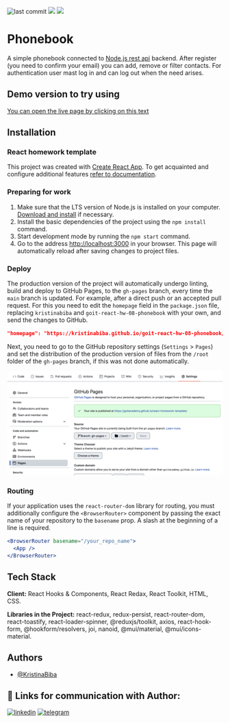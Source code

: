 ![last commit](https://img.shields.io/github/last-commit/KristinaBiba/goit-react-hw-08-phonebook?style=plastic) ![](https://img.shields.io/badge/contributors-KristinaBiba-yellow.svg?style=plastic) ![](https://img.shields.io/github/commit-activity/t/KristinaBiba/goit-react-hw-08-phonebook?style=plastic)

# Phonebook

A simple phonebook connected to [Node.js rest api](https://github.com/KristinaBiba/nodejs-rest-api) backend. After register (you need to confirm your email) you can add, remove or filter contacts. For authentication user mast log in and can log out when the need arises.

## Demo version to try using

[You can open the live page by clicking on this text](https://kristinabiba.github.io/goit-react-hw-08-phonebook/)


## Installation

### React homework template

This project was created with
[Create React App](https://github.com/facebook/create-react-app). To get acquainted and configure additional features
[refer to documentation](https://facebook.github.io/create-react-app/docs/getting-started).

### Preparing for work

1. Make sure that the LTS version of Node.js is installed on your computer.
   [Download and install](https://nodejs.org/en/) if necessary.
2. Install the basic dependencies of the project using the `npm install` command. 
3. Start development mode by running the `npm start` command.
4. Go to the address [http://localhost:3000](http://localhost:3000) in your browser.
   This page will automatically reload after saving changes to
   project files.
  

### Deploy

The production version of the project will automatically undergo linting, build and deploy to GitHub Pages, to the `gh-pages` branch, every time the `main` branch is updated. For example, after a direct push or an accepted pull request. For this you need to edit the `homepage` field in the `package.json` file, replacing `kristinabiba` and `goit-react-hw-08-phonebook` with your own, and send the changes to GitHub.

```json
"homepage": "https://kristinabiba.github.io/goit-react-hw-08-phonebook/"
```

Next, you need to go to the GitHub repository settings (`Settings` > `Pages`) and set the distribution of the production version of files from the `/root` folder of the `gh-pages` branch, if this was not done automatically.

![GitHub Pages settings](./assets/repo-settings.png)


### Routing

If your application uses the `react-router-dom` library for routing, you must additionally configure the `<BrowserRouter>` component by passing the exact name of your repository to the `basename` prop. A slash at the beginning of a line is required.

```jsx
<BrowserRouter basename="/your_repo_name">
  <App />
</BrowserRouter>
```

## Tech Stack

**Client:** React Hooks & Components, React Redax, React Toolkit, HTML, CSS.

**Libraries in the Project:** react-redux, redux-persist, react-router-dom, react-toastify, react-loader-spinner, @reduxjs/toolkit, axios, react-hook-form, @hookform/resolvers, joi, nanoid, @mui/material, @mui/icons-material.


## Authors

- [@KristinaBiba](https://github.com/KristinaBiba)


## 🔗 Links for communication with Author:

[![linkedin](https://img.shields.io/badge/linkedin-0A66C2?style=for-the-badge&logo=linkedin&logoColor=white)](https://www.linkedin.com/in/kristina-biba/)
[![telegram](https://img.shields.io/badge/telegram-1DA1F2?style=for-the-badge&logo=twitter&logoColor=white)](https://t.me/kristina_biba)
